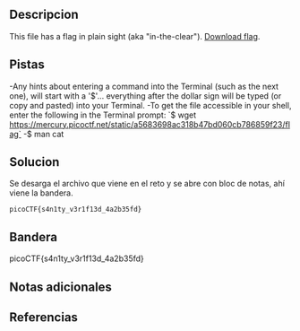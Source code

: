 
## Descripcion
This file has a flag in plain sight (aka "in-the-clear"). [Download flag](https://mercury.picoctf.net/static/a5683698ac318b47bd060cb786859f23/flag).

## Pistas
-Any hints about entering a command into the Terminal (such as the next one), will start with a '$'... everything after the dollar sign will be typed (or copy and pasted) into your Terminal.
-To get the file accessible in your shell, enter the following in the Terminal prompt: `$ wget https://mercury.picoctf.net/static/a5683698ac318b47bd060cb786859f23/flag`
-$ man cat

## Solucion
Se desarga el archivo que viene en el reto y se abre con bloc de notas, ahí viene la bandera.
```
picoCTF{s4n1ty_v3r1f13d_4a2b35fd}
```

## Bandera
picoCTF{s4n1ty_v3r1f13d_4a2b35fd}
## Notas adicionales



## Referencias


